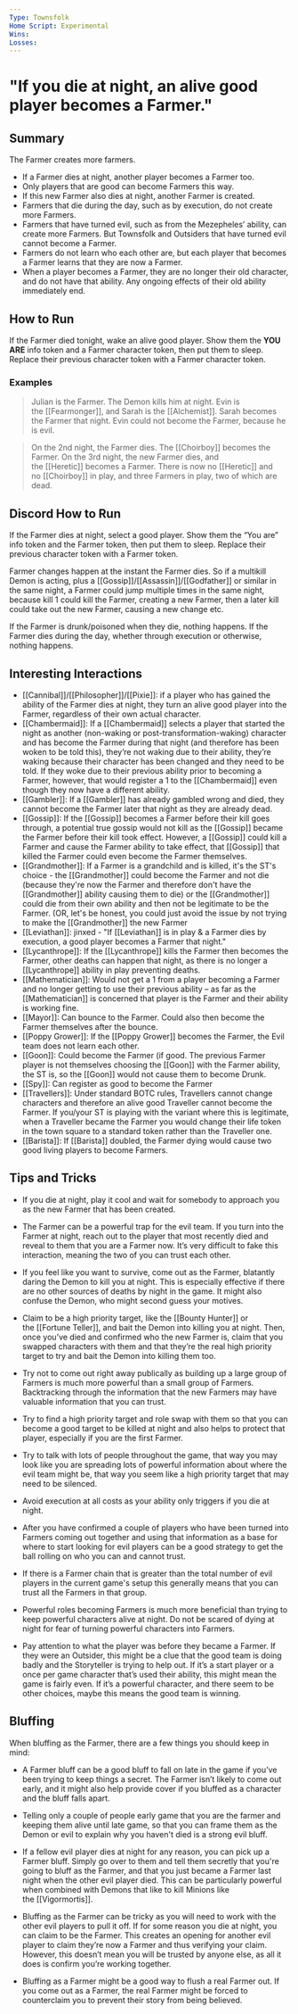 ```yaml
---
Type: Townsfolk
Home Script: Experimental
Wins: 
Losses:
---
```

# "If you die at night, an alive good player becomes a Farmer."

## Summary
The Farmer creates more farmers.

- If a Farmer dies at night, another player becomes a Farmer too.
- Only players that are good can become Farmers this way.
- If this new Farmer also dies at night, another Farmer is created.
- Farmers that die during the day, such as by execution, do not create more Farmers.
- Farmers that have turned evil, such as from the Mezepheles’ ability, can create more Farmers. But Townsfolk and Outsiders that have turned evil cannot become a Farmer.
- Farmers do not learn who each other are, but each player that becomes a Farmer learns that they are now a Farmer.
- When a player becomes a Farmer, they are no longer their old character, and do not have that ability. Any ongoing effects of their old ability immediately end.
## How to Run
If the Farmer died tonight, wake an alive good player. Show them the **YOU ARE** info token and a Farmer character token, then put them to sleep. Replace their previous character token with a Farmer character token.
### Examples
>Julian is the Farmer. The Demon kills him at night. Evin is the [[Fearmonger]], and Sarah is the [[Alchemist]]. Sarah becomes the Farmer that night. Evin could not become the Farmer, because he is evil.

>On the 2nd night, the Farmer dies. The [[Choirboy]] becomes the Farmer. On the 3rd night, the new Farmer dies, and the [[Heretic]] becomes a Farmer. There is now no [[Heretic]] and no [[Choirboy]] in play, and three Farmers in play, two of which are dead.

## Discord How to Run
If the Farmer dies at night, select a good player. Show them the “You are” info token and the Farmer token, then put them to sleep. Replace their previous character token with a Farmer token. 

Farmer changes happen at the instant the Farmer dies. So if a multikill Demon is acting, plus a [[Gossip]]/[[Assassin]]/[[Godfather]] or similar in the same night, a Farmer could jump multiple times in the same night, because kill 1 could kill the Farmer, creating a new Farmer, then a later kill could take out the new Farmer, causing a new change etc. 

If the Farmer is drunk/poisoned when they die, nothing happens. If the Farmer dies during the day, whether through execution or otherwise, nothing happens.

## Interesting Interactions
- [[Cannibal]]/[[Philosopher]]/[[Pixie]]: if a player who has gained the ability of the Farmer dies at night, they turn an alive good player into the Farmer, regardless of their own actual character. 
- [[Chambermaid]]: If a [[Chambermaid]] selects a player that started the night as another (non-waking or post-transformation-waking) character and has become the Farmer during that night (and therefore has been woken to be told this), they’re not waking due to their ability, they’re waking because their character has been changed and they need to be told. If they woke due to their previous ability prior to becoming a Farmer, however, that would register a 1 to the [[Chambermaid]] even though they now have a different ability. 
- [[Gambler]]: If a [[Gambler]] has already gambled wrong and died, they cannot become the Farmer later that night as they are already dead. 
- [[Gossip]]: If the [[Gossip]] becomes a Farmer before their kill goes through, a potential true gossip would not kill as the [[Gossip]] became the Farmer before their kill took effect. However, a [[Gossip]] could kill a Farmer and cause the Farmer ability to take effect, that [[Gossip]] that killed the Farmer could even become the Farmer themselves. 
- [[Grandmother]]: If a Farmer is a grandchild and is killed, it's the ST's choice - the [[Grandmother]] could become the Farmer and not die (because they're now the Farmer and therefore don't have the [[Grandmother]] ability causing them to die) or the [[Grandmother]] could die from their own ability and then not be legitimate to be the Farmer. (OR, let's be honest, you could just avoid the issue by not trying to make the [[Grandmother]] the new Farmer 
- [[Leviathan]]: jinxed - "If [[Leviathan]] is in play & a Farmer dies by execution, a good player becomes a Farmer that night." 
- [[Lycanthrope]]: If the [[Lycanthrope]] kills the Farmer then becomes the Farmer, other deaths can happen that night, as there is no longer a [[Lycanthrope]] ability in play preventing deaths. 
- [[Mathematician]]: Would not get a 1 from a player becoming a Farmer and no longer getting to use their previous ability – as far as the [[Mathematician]] is concerned that player is the Farmer and their ability is working fine. 
- [[Mayor]]: Can bounce to the Farmer. Could also then become the Farmer themselves after the bounce. 
- [[Poppy Grower]]: If the [[Poppy Grower]] becomes the Farmer, the Evil team does not learn each other. 
- [[Goon]]: Could become the Farmer (if good. The previous Farmer player is not themselves choosing the [[Goon]] with the Farmer ability, the ST is, so the [[Goon]] would not cause them to become Drunk. 
- [[Spy]]: Can register as good to become the Farmer
- [[Travellers]]: Under standard BOTC rules, Travellers cannot change characters and therefore an alive good Traveller cannot become the Farmer. If you/your ST is playing with the variant where this is legitimate, when a Traveller became the Farmer you would change their life token in the town square to a standard token rather than the Traveller one. 
- [[Barista]]: If [[Barista]] doubled, the Farmer dying would cause two good living players to become Farmers.

## Tips and Tricks
- If you die at night, play it cool and wait for somebody to approach you as the new Farmer that has been created.

- The Farmer can be a powerful trap for the evil team. If you turn into the Farmer at night, reach out to the player that most recently died and reveal to them that you are a Farmer now. It’s very difficult to fake this interaction, meaning the two of you can trust each other.

- If you feel like you want to survive, come out as the Farmer, blatantly daring the Demon to kill you at night. This is especially effective if there are no other sources of deaths by night in the game. It might also confuse the Demon, who might second guess your motives.

- Claim to be a high priority target, like the [[Bounty Hunter]] or the [[Fortune Teller]], and bait the Demon into killing you at night. Then, once you’ve died and confirmed who the new Farmer is, claim that you swapped characters with them and that they’re the real high priority target to try and bait the Demon into killing them too.

- Try not to come out right away publically as building up a large group of Farmers is much more powerful than a small group of Farmers. Backtracking through the information that the new Farmers may have valuable information that you can trust.

- Try to find a high priority target and role swap with them so that you can become a good target to be killed at night and also helps to protect that player, especially if you are the first Farmer.

- Try to talk with lots of people throughout the game, that way you may look like you are spreading lots of powerful information about where the evil team might be, that way you seem like a high priority target that may need to be silenced.

- Avoid execution at all costs as your ability only triggers if you die at night.

- After you have confirmed a couple of players who have been turned into Farmers coming out together and using that information as a base for where to start looking for evil players can be a good strategy to get the ball rolling on who you can and cannot trust.

- If there is a Farmer chain that is greater than the total number of evil players in the current game's setup this generally means that you can trust all the Farmers in that group.

- Powerful roles becoming Farmers is much more beneficial than trying to keep powerful characters alive at night. Do not be scared of dying at night for fear of turning powerful characters into Farmers.

- Pay attention to what the player was before they became a Farmer. If they were an Outsider, this might be a clue that the good team is doing badly and the Storyteller is trying to help out. If it’s a start player or a once per game character that’s used their ability, this might mean the game is fairly even. If it’s a powerful character, and there seem to be other choices, maybe this means the good team is winning.

## Bluffing
When bluffing as the Farmer, there are a few things you should keep in mind:

- A Farmer bluff can be a good bluff to fall on late in the game if you’ve been trying to keep things a secret. The Farmer isn’t likely to come out early, and it might also help provide cover if you bluffed as a character and the bluff falls apart.

- Telling only a couple of people early game that you are the farmer and keeping them alive until late game, so that you can frame them as the Demon or evil to explain why you haven't died is a strong evil bluff.

- If a fellow evil player dies at night for any reason, you can pick up a Farmer bluff. Simply go over to them and tell them secretly that you're going to bluff as the Farmer, and that you just became a Farmer last night when the other evil player died. This can be particularly powerful when combined with Demons that like to kill Minions like the [[Vigormortis]].

- Bluffing as the Farmer can be tricky as you will need to work with the other evil players to pull it off. If for some reason you die at night, you can claim to be the Farmer. This creates an opening for another evil player to claim they’re now a Farmer and thus verifying your claim. However, this doesn’t mean you will be trusted by anyone else, as all it does is confirm you’re working together.

- Bluffing as a Farmer might be a good way to flush a real Farmer out. If you come out as a Farmer, the real Farmer might be forced to counterclaim you to prevent their story from being believed.
